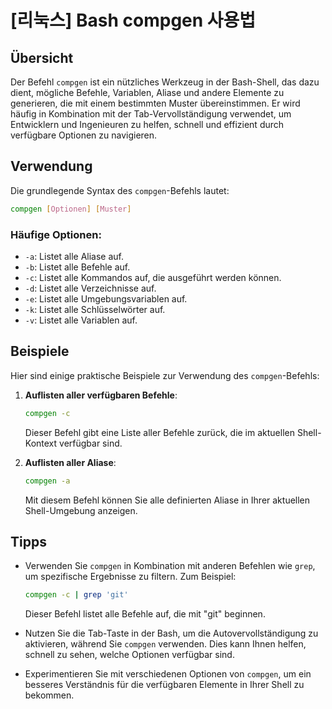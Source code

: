 # [리눅스] Bash compgen 사용법

## Übersicht
Der Befehl `compgen` ist ein nützliches Werkzeug in der Bash-Shell, das dazu dient, mögliche Befehle, Variablen, Aliase und andere Elemente zu generieren, die mit einem bestimmten Muster übereinstimmen. Er wird häufig in Kombination mit der Tab-Vervollständigung verwendet, um Entwicklern und Ingenieuren zu helfen, schnell und effizient durch verfügbare Optionen zu navigieren.

## Verwendung
Die grundlegende Syntax des `compgen`-Befehls lautet:

```bash
compgen [Optionen] [Muster]
```

### Häufige Optionen:
- `-a`: Listet alle Aliase auf.
- `-b`: Listet alle Befehle auf.
- `-c`: Listet alle Kommandos auf, die ausgeführt werden können.
- `-d`: Listet alle Verzeichnisse auf.
- `-e`: Listet alle Umgebungsvariablen auf.
- `-k`: Listet alle Schlüsselwörter auf.
- `-v`: Listet alle Variablen auf.

## Beispiele
Hier sind einige praktische Beispiele zur Verwendung des `compgen`-Befehls:

1. **Auflisten aller verfügbaren Befehle**:
   ```bash
   compgen -c
   ```
   Dieser Befehl gibt eine Liste aller Befehle zurück, die im aktuellen Shell-Kontext verfügbar sind.

2. **Auflisten aller Aliase**:
   ```bash
   compgen -a
   ```
   Mit diesem Befehl können Sie alle definierten Aliase in Ihrer aktuellen Shell-Umgebung anzeigen.

## Tipps
- Verwenden Sie `compgen` in Kombination mit anderen Befehlen wie `grep`, um spezifische Ergebnisse zu filtern. Zum Beispiel:
  ```bash
  compgen -c | grep 'git'
  ```
  Dieser Befehl listet alle Befehle auf, die mit "git" beginnen.
  
- Nutzen Sie die Tab-Taste in der Bash, um die Autovervollständigung zu aktivieren, während Sie `compgen` verwenden. Dies kann Ihnen helfen, schnell zu sehen, welche Optionen verfügbar sind.

- Experimentieren Sie mit verschiedenen Optionen von `compgen`, um ein besseres Verständnis für die verfügbaren Elemente in Ihrer Shell zu bekommen.
